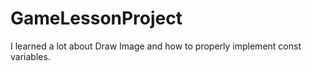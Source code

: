 # GameLessonProject
I learned a lot about Draw Image and how to properly implement const variables.
